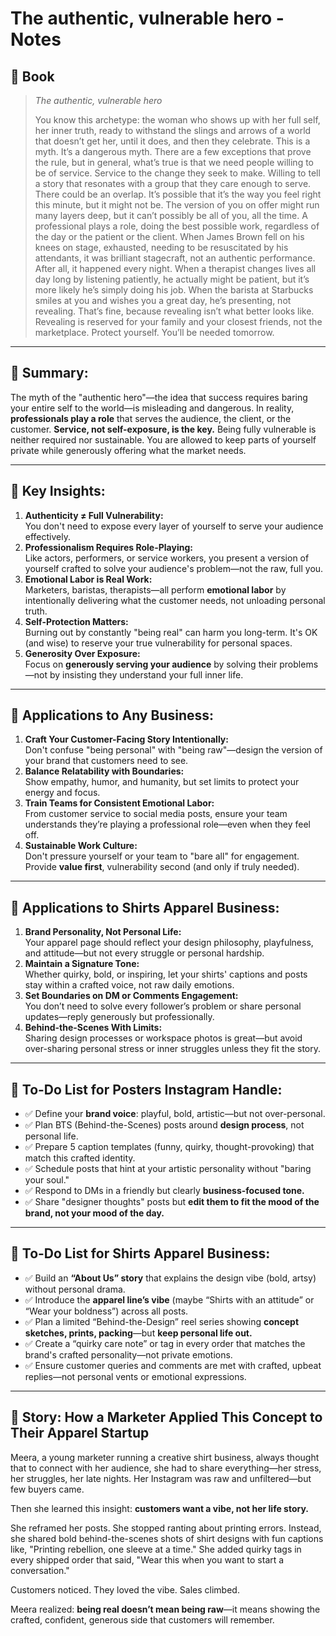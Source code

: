 # The authentic, vulnerable hero - Notes
## 📔 Book

>_The authentic, vulnerable hero_
>
>You know this archetype: the woman who shows up with her full self, her inner truth, ready to withstand the slings and arrows of a world that doesn’t get her, until it does, and then they celebrate. 
>This is a myth. 
>It’s a dangerous myth. 
>There are a few exceptions that prove the rule, but in general, what’s true is that we need people willing to be of service. 
>Service to the change they seek to make. 
>Willing to tell a story that resonates with a group that they care enough to serve. 
>There could be an overlap. It’s possible that it’s the way you feel right this minute, but it might not be. The version of you on offer might run many layers deep, but it can’t possibly be all of you, all the time. 
>A professional plays a role, doing the best possible work, regardless of the day or the patient or the client. 
>When James Brown fell on his knees on stage, exhausted, needing to be resuscitated by his attendants, it was brilliant stagecraft, not an authentic performance. After all, it happened every night. 
>When a therapist changes lives all day long by listening patiently, he actually might be patient, but it’s more likely he’s simply doing his job. 
>When the barista at Starbucks smiles at you and wishes you a great day, he’s presenting, not revealing. 
>That’s fine, because revealing isn’t what better looks like. Revealing is reserved for your family and your closest friends, not the marketplace. Protect yourself. You’ll be needed tomorrow.

---
## 📌 **Summary:**

The myth of the "authentic hero"—the idea that success requires baring your entire self to the world—is misleading and dangerous. In reality, **professionals play a role** that serves the audience, the client, or the customer. **Service, not self-exposure, is the key.** Being fully vulnerable is neither required nor sustainable. You are allowed to keep parts of yourself private while generously offering what the market needs.

---

## 🔑 **Key Insights:**

1. **Authenticity ≠ Full Vulnerability:**  
    You don't need to expose every layer of yourself to serve your audience effectively.
2. **Professionalism Requires Role-Playing:**  
    Like actors, performers, or service workers, you present a version of yourself crafted to solve your audience's problem—not the raw, full you.
3. **Emotional Labor is Real Work:**  
    Marketers, baristas, therapists—all perform **emotional labor** by intentionally delivering what the customer needs, not unloading personal truth.
4. **Self-Protection Matters:**  
    Burning out by constantly "being real" can harm you long-term. It's OK (and wise) to reserve your true vulnerability for personal spaces.
5. **Generosity Over Exposure:**  
    Focus on **generously serving your audience** by solving their problems—not by insisting they understand your full inner life.
    

---

## 💼 **Applications to Any Business:**

1. **Craft Your Customer-Facing Story Intentionally:**  
    Don't confuse "being personal" with "being raw"—design the version of your brand that customers need to see.
2. **Balance Relatability with Boundaries:**  
    Show empathy, humor, and humanity, but set limits to protect your energy and focus.
3. **Train Teams for Consistent Emotional Labor:**  
    From customer service to social media posts, ensure your team understands they’re playing a professional role—even when they feel off.
4. **Sustainable Work Culture:**  
    Don't pressure yourself or your team to "bare all" for engagement. Provide **value first**, vulnerability second (and only if truly needed).
    

---

## 👕 **Applications to Shirts Apparel Business:**

1. **Brand Personality, Not Personal Life:**  
    Your apparel page should reflect your design philosophy, playfulness, and attitude—but not every struggle or personal hardship.
2. **Maintain a Signature Tone:**  
    Whether quirky, bold, or inspiring, let your shirts' captions and posts stay within a crafted voice, not raw daily emotions.
3. **Set Boundaries on DM or Comments Engagement:**  
    You don’t need to solve every follower’s problem or share personal updates—reply generously but professionally.
4. **Behind-the-Scenes With Limits:**  
    Sharing design processes or workspace photos is great—but avoid over-sharing personal stress or inner struggles unless they fit the story.
    
---

## 📲 **To-Do List for Posters Instagram Handle:**

- ✅ Define your **brand voice**: playful, bold, artistic—but not over-personal.
- ✅ Plan BTS (Behind-the-Scenes) posts around **design process**, not personal life.
- ✅ Prepare 5 caption templates (funny, quirky, thought-provoking) that match this crafted identity.
- ✅ Schedule posts that hint at your artistic personality without "baring your soul."
- ✅ Respond to DMs in a friendly but clearly **business-focused tone.**
- ✅ Share "designer thoughts" posts but **edit them to fit the mood of the brand, not your mood of the day.**
    

---

## 👕 **To-Do List for Shirts Apparel Business:**

- ✅ Build an **“About Us” story** that explains the design vibe (bold, artsy) without personal drama.
- ✅ Introduce the **apparel line’s vibe** (maybe “Shirts with an attitude” or “Wear your boldness”) across all posts.
- ✅ Plan a limited “Behind-the-Design” reel series showing **concept sketches, prints, packing**—but **keep personal life out.**
- ✅ Create a “quirky care note” or tag in every order that matches the brand's crafted personality—not private emotions.
- ✅ Ensure customer queries and comments are met with crafted, upbeat replies—not personal vents or emotional expressions.
    

---

## 📖 **Story: How a Marketer Applied This Concept to Their Apparel Startup**

Meera, a young marketer running a creative shirt business, always thought that to connect with her audience, she had to share everything—her stress, her struggles, her late nights. Her Instagram was raw and unfiltered—but few buyers came.

Then she learned this insight: **customers want a vibe, not her life story.**

She reframed her posts. She stopped ranting about printing errors. Instead, she shared bold behind-the-scenes shots of shirt designs with fun captions like, "Printing rebellion, one sleeve at a time." She added quirky tags in every shipped order that said, "Wear this when you want to start a conversation."

Customers noticed. They loved the vibe. Sales climbed.

Meera realized: **being real doesn’t mean being raw**—it means showing the crafted, confident, generous side that customers will remember.